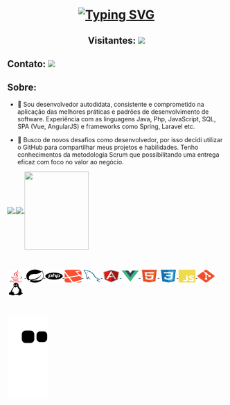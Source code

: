 # <h1 align="center"> [![Typing SVG](<https://readme-typing-svg.herokuapp.com/?color=ffffff&size=35&center=true&vCenter=true&width=1000&lines=Seja+bem+vindo!>)](https://git.io/typing-svg) </h1>

## <p align="center"> Visitantes: <img alingn="center"  src="https://profile-counter.glitch.me/hvivox/count.svg" /></p>

<div>  
  <h2>Contato:
    <a href="https://www.linkedin.com/in/hermogenes-silva-a9715675/" target="_blank"><img src="https://img.shields.io/badge/-LinkedIn-%230077B5?style=for-the-badge&logo=linkedin&logoColor=white" target="_blank"></a>
 </h2>
</div>


## Sobre:
- 🔭 Sou desenvolvedor autodidata, consistente e comprometido na aplicação das melhores práticas e padrões de desenvolvimento de software. Experiência com as linguagens Java, Php, JavaScript,  SQL, SPA (Vue, AngularJS) e frameworks como Spring, Laravel etc.

- 🌱 Busco de novos desafios como desenvolvedor, por isso decidi utilizar o GitHub para compartilhar meus projetos e habilidades. Tenho conhecimentos da metodologia Scrum que possibilitando uma entrega eficaz com foco no valor ao negócio.

<div>
  <a href="https://github.com/hvivox">
  <img height="160em"   align="center" src="https://github-readme-stats.vercel.app/api?username=hvivox&show_icons=true&theme=dracula&include_all_commits=true&count_private=true&hide=prs,issues,contribs"/>
  <img height="160em"  align="center" src="https://github-readme-stats.vercel.app/api/top-langs/?username=hvivox&layout=compact&langs_count=10&theme=dracula" />

  <img align="center" width="148" height="180" src="https://media1.tenor.com/images/68e8337fb4eb7e40645d832c64762a8b/tenor.gif?itemid=19443613">
</div>
  
##
  
<div style="display: inline_block"><br>
  <img align="center" alt="hvivox-java" height="30" width="40" src="https://raw.githubusercontent.com/devicons/devicon/master/icons/java/java-plain.svg">
  <img align="center" alt="hvivox-spring" height="30" width="40" src="https://raw.githubusercontent.com/devicons/devicon/master/icons/spring/spring-plain.svg">
  <img align="center" alt="hvivox-php" height="30" width="40" src="https://raw.githubusercontent.com/devicons/devicon/master/icons/php/php-plain.svg"> 
  <img align="center" alt="hvivox-laravel" height="30" width="40" src="https://raw.githubusercontent.com/devicons/devicon/master/icons/laravel/laravel-plain.svg"> 
  <img align="center" alt="hvivox-sql" height="30" width="40" src="https://raw.githubusercontent.com/devicons/devicon/master/icons/mysql/mysql-plain.svg">  
  <img align="center" alt="hvivox-Python" height="30" width="40" src="https://raw.githubusercontent.com/devicons/devicon/master/icons/angularjs/angularjs-original.svg">
  <img align="center" alt="hvivox-Csharp" height="30" width="40" src="https://raw.githubusercontent.com/devicons/devicon/master/icons/vuejs/vuejs-original.svg">
  <img align="center" alt="hvivox-HTML" height="30" width="40" src="https://raw.githubusercontent.com/devicons/devicon/master/icons/html5/html5-original.svg">
  <img align="center" alt="hvivox-CSS" height="30" width="40" src="https://raw.githubusercontent.com/devicons/devicon/master/icons/css3/css3-original.svg">
  <img align="center" alt="hvivox-js" height="30" width="40" src="https://raw.githubusercontent.com/devicons/devicon/master/icons/javascript/javascript-plain.svg">
  <img align="center" alt="hvivox-git" height="30" width="40" src="https://raw.githubusercontent.com/devicons/devicon/master/icons/git/git-plain.svg">
  <img align="center" alt="hvivox-linux" height="30" width="40" src="https://raw.githubusercontent.com/devicons/devicon/master/icons/linux/linux-plain.svg">    
</div>
 <br>
<div  align="center"> 
 
    
</div>

  ##

![Snake animation](https://github.com/hvivox/hvivox/blob/output/github-contribution-grid-snake.svg)

<!--
**hvivox/hvivox** is a ✨ _special_ ✨ repository because its `README.md` (this file) appears on your GitHub profile.

Here are some ideas to get you started:

- 🔭 I’m currently working on ...
- 🌱 I’m currently learning ...
- 👯 I’m looking to collaborate on ...
- 🤔 I’m looking for help with ...
- 💬 Ask me about ...
- 📫 How to reach me: ...
- 😄 Pronouns: ...
- ⚡ Fun fact: ...
-->

